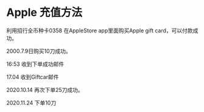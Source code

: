 # Apple 充值方法

利用招行全币种卡0358 在AppleStore app里面购买Apple gift card，可以付款成功。

2000.7.9日购买10刀成功。

16:53 收到下单成功邮件

17.04 收到Giftcar邮件

2020.10.14 再次下单25刀成功。

2020.11.24 下单10刀